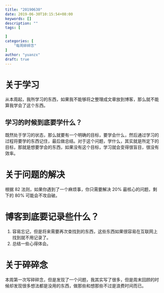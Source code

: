 ```yaml
---
title: "20190630"
date: 2019-06-30T10:15:54+08:00
keywords: []
description: ""
tags: [

]
categories: [
    "每周碎碎念"
]
author: "yuanzx"
draft: true
---
```


# 关于学习

从本周起，我所学习的东西，如果我不能够将之整理成文章放到博客，那么就不能算我学会了这个东西。

## 学习的时候到底要学什么？

既然处于学习的状态，那么就要有一个明确的目标，要学会什么，然后通过学习的过程将要学的东西记住，最后做总结。对于这个问题，学什么，其实就是所定下的目标，那就是想要学会的东西，如果没有这个目标，学习就会变得很盲目，很没有效率。

# 关于问题的解决

根据 82 法则，如果你遇到了一个麻烦事，你只需要解决 20% 最核心的问题，剩下的 80% 可能会不攻自破。

# 博客到底要记录些什么？

1. 容易忘记，但是将来需要再次查找到的东西，这些东西如果很容易在互联网上找到就不用记录了。
2. 总结一些心得体会。

# 关于碎碎念

本周第一次写碎碎念，但是发现了一个问题，我其实写了很多，但是周末回顾的时候却发现很多想法都是没用的东西，做那些和想那些不过是浪费时间而已。